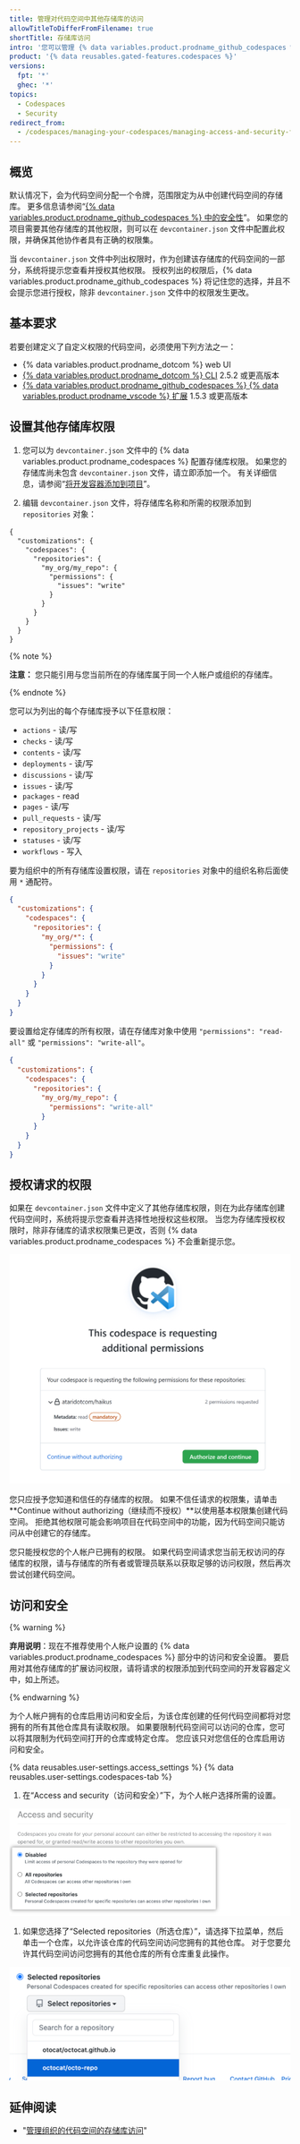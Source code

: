 ```yaml
---
title: 管理对代码空间中其他存储库的访问
allowTitleToDifferFromFilename: true
shortTitle: 存储库访问
intro: '您可以管理 {% data variables.product.prodname_github_codespaces %} 可以访问的仓库。'
product: '{% data reusables.gated-features.codespaces %}'
versions:
  fpt: '*'
  ghec: '*'
topics:
  - Codespaces
  - Security
redirect_from:
  - /codespaces/managing-your-codespaces/managing-access-and-security-for-your-codespaces
---
```


## 概览

默认情况下，会为代码空间分配一个令牌，范围限定为从中创建代码空间的存储库。 更多信息请参阅“[{% data variables.product.prodname_github_codespaces %} 中的安全性](/codespaces/codespaces-reference/security-in-github-codespaces#authentication)”。 如果您的项目需要其他存储库的其他权限，则可以在 `devcontainer.json` 文件中配置此权限，并确保其他协作者具有正确的权限集。

当 `devcontainer.json` 文件中列出权限时，作为创建该存储库的代码空间的一部分，系统将提示您查看并授权其他权限。 授权列出的权限后，{% data variables.product.prodname_github_codespaces %} 将记住您的选择，并且不会提示您进行授权，除非 `devcontainer.json` 文件中的权限发生更改。

## 基本要求

若要创建定义了自定义权限的代码空间，必须使用下列方法之一：
* {% data variables.product.prodname_dotcom %} web UI
* [{% data variables.product.prodname_dotcom %} CLI](https://github.com/cli/cli/releases/latest) 2.5.2 或更高版本
* [{% data variables.product.prodname_github_codespaces %} {% data variables.product.prodname_vscode %} 扩展](https://marketplace.visualstudio.com/items?itemName=GitHub.codespaces) 1.5.3 或更高版本

## 设置其他存储库权限

1. 您可以为 `devcontainer.json` 文件中的 {% data variables.product.prodname_codespaces %} 配置存储库权限。 如果您的存储库尚未包含 `devcontainer.json` 文件，请立即添加一个。 有关详细信息，请参阅“[将开发容器添加到项目](/codespaces/setting-up-your-project-for-codespaces/setting-up-your-project-for-codespaces)”。

1. 编辑 `devcontainer.json` 文件，将存储库名称和所需的权限添加到 `repositories` 对象：

  ```json{:copy}
  {
    "customizations": {
      "codespaces": {
        "repositories": {
          "my_org/my_repo": {
            "permissions": {
              "issues": "write"
            }
          }
        }
      }
    }
  }
  ```

  {% note %}

  **注意：** 您只能引用与您当前所在的存储库属于同一个人帐户或组织的存储库。

  {% endnote %}

  您可以为列出的每个存储库授予以下任意权限：
   * `actions` - 读/写
   * `checks` - 读/写
   * `contents` - 读/写
   * `deployments` - 读/写
   * `discussions` - 读/写
   * `issues` - 读/写
   * `packages` - read
   * `pages` - 读/写
   * `pull_requests` - 读/写
   * `repository_projects` - 读/写
   * `statuses` - 读/写
   * `workflows` - 写入

  要为组织中的所有存储库设置权限，请在 `repositories` 对象中的组织名称后面使用 `*` 通配符。

  ```json
  {
    "customizations": {
      "codespaces": {
        "repositories": {
          "my_org/*": {
            "permissions": {
              "issues": "write"
            }
          }
        }
      }
    }
  }
  ```

  要设置给定存储库的所有权限，请在存储库对象中使用 `"permissions": "read-all"` 或 `"permissions": "write-all"`。

  ```json
  {
    "customizations": {
      "codespaces": {
        "repositories": {
          "my_org/my_repo": {
            "permissions": "write-all"
          }
        }
      }
    }
  }
  ```

## 授权请求的权限

如果在 `devcontainer.json` 文件中定义了其他存储库权限，则在为此存储库创建代码空间时，系统将提示您查看并选择性地授权这些权限。 当您为存储库授权权限时，除非存储库的请求权限集已更改，否则 {% data variables.product.prodname_codespaces %} 不会重新提示您。

![请求的权限页面](/assets/images/help/codespaces/codespaces-accept-permissions.png)

您只应授予您知道和信任的存储库的权限。 如果不信任请求的权限集，请单击 **Continue without authorizing（继续而不授权）**以使用基本权限集创建代码空间。 拒绝其他权限可能会影响项目在代码空间中的功能，因为代码空间只能访问从中创建它的存储库。

您只能授权您的个人帐户已拥有的权限。 如果代码空间请求您当前无权访问的存储库的权限，请与存储库的所有者或管理员联系以获取足够的访问权限，然后再次尝试创建代码空间。

## 访问和安全

{% warning %}

**弃用说明**：现在不推荐使用个人帐户设置的 {% data variables.product.prodname_codespaces %} 部分中的访问和安全设置。 要启用对其他存储库的扩展访问权限，请将请求的权限添加到代码空间的开发容器定义中，如上所述。

{% endwarning %}

为个人帐户拥有的仓库启用访问和安全后，为该仓库创建的任何代码空间都将对您拥有的所有其他仓库具有读取权限。 如果要限制代码空间可以访问的仓库，您可以将其限制为代码空间打开的仓库或特定仓库。 您应该只对您信任的仓库启用访问和安全。

{% data reusables.user-settings.access_settings %}
{% data reusables.user-settings.codespaces-tab %}
1. 在“Access and security（访问和安全）”下，为个人帐户选择所需的设置。

  ![管理信任仓库的单选按钮](/assets/images/help/settings/codespaces-access-and-security-radio-buttons.png)

1. 如果您选择了“Selected repositories（所选仓库）”，请选择下拉菜单，然后单击一个仓库，以允许该仓库的代码空间访问您拥有的其他仓库。 对于您要允许其代码空间访问您拥有的其他仓库的所有仓库重复此操作。

  !["所选仓库" 下拉菜单](/assets/images/help/settings/codespaces-access-and-security-repository-drop-down.png)

## 延伸阅读

- "[管理组织的代码空间的存储库访问](/codespaces/managing-codespaces-for-your-organization/managing-repository-access-for-your-organizations-codespaces)"
